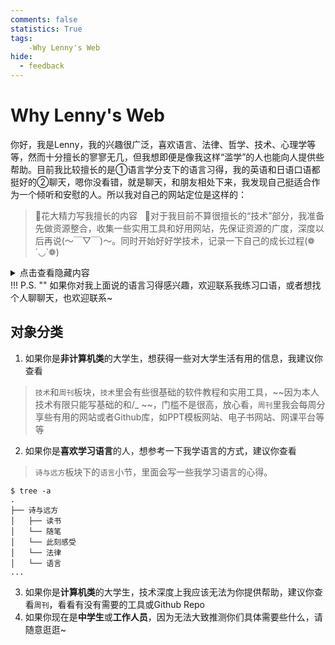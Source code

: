```yaml
---
comments: false
statistics: True
tags:
    -Why Lenny's Web
hide:
  - feedback
---
```


# Why Lenny's Web
你好，我是Lenny，我的兴趣很广泛，喜欢语言、法律、哲学、技术、心理学等等，然而十分擅长的寥寥无几，但我想即便是像我这样“滥学”的人也能向人提供些帮助。目前我比较擅长的是①语言学分支下的语言习得，我的英语和日语口语都挺好的②聊天，嗯你没看错，就是聊天，和朋友相处下来，我发现自己挺适合作为一个倾听和安慰的人。所以我对自己的网站定位是这样的：
>🥰花大精力写我擅长的内容 
&nbsp;
>🤗对于我目前不算很擅长的“技术”部分，我准备先做资源整合，收集一些实用工具和好用网站，先保证资源的广度，深度以后再说(～￣▽￣)～。同时开始好好学技术，记录一下自己的成长过程(❁´◡`❁)
<details>
  <summary>点击查看隐藏内容</summary>
如果你还能看到上面"对于我目前不算很擅长的'技术'部分$\dots$"这句话,那说明我的技术还没学到位
</details>
!!! P.S. ""
    如果你对我上面说的语言习得感兴趣，欢迎联系我练习口语，或者想找个人聊聊天，也欢迎联系~

## 对象分类
1. 如果你是**非计算机类**的大学生，想获得一些对大学生活有用的信息，我建议你查看
>`技术`和`周刊`板块，`技术`里会有些很基础的软件教程和实用工具，~~因为本人技术有限只能写基础的和/_ \~~，门槛不是很高，放心看，`周刊`里我会每周分享些有用的网站或者Github库，如PPT模板网站、电子书网站、网课平台等等

2. 如果你是**喜欢学习语言**的人，想参考一下我学语言的方式，建议你查看
>`诗与远方`板块下的`语言`小节，里面会写一些我学习语言的心得。
```
$ tree -a
.
├── 诗与远方 
│   ├── 读书
│   └── 随笔
│   └── 此刻感受
│   └── 法律
│   └── 语言
...

```
3. 如果你是**计算机类**的大学生，技术深度上我应该无法为你提供帮助，建议你查看`周刊`，看看有没有需要的工具或Github Repo
4. 如果你现在是**中学生**或**工作人员**，因为无法大致推测你们具体需要些什么，请随意逛逛~